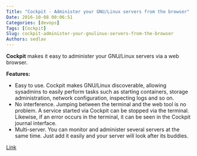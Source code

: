 ```yaml
---
Title: "Cockpit - Administer your GNU/Linux servers from the browser"
Date: 2016-10-08 00:06:51
Categories: [devops]
Tags: [Cockpit]
Slug: cockpit-administer-your-gnulinux-servers-from-the-browser
Authors: sedlav
---
```


**Cockpit** makes it easy to administer your GNU/Linux servers via a web browser.

**Features:**

* Easy to use. Cockpit makes GNU/Linux discoverable, allowing sysadmins to easily perform tasks such as starting containers, storage administration, network configuration, inspecting logs and so on.
* No interference. Jumping between the terminal and the web tool is no problem. A service started via Cockpit can be stopped via the terminal. Likewise, if an error occurs in the terminal, it can be seen in the Cockpit journal interface.
* Multi-server. You can monitor and administer several servers at the same time. Just add it easily and your server will look after its buddies.

[Link](http://cockpit-project.org/)
